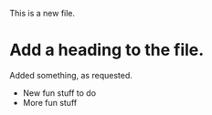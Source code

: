 This is a new file.
# Add a heading to the file.
Added something, as requested.

* New fun stuff to do
* More fun stuff